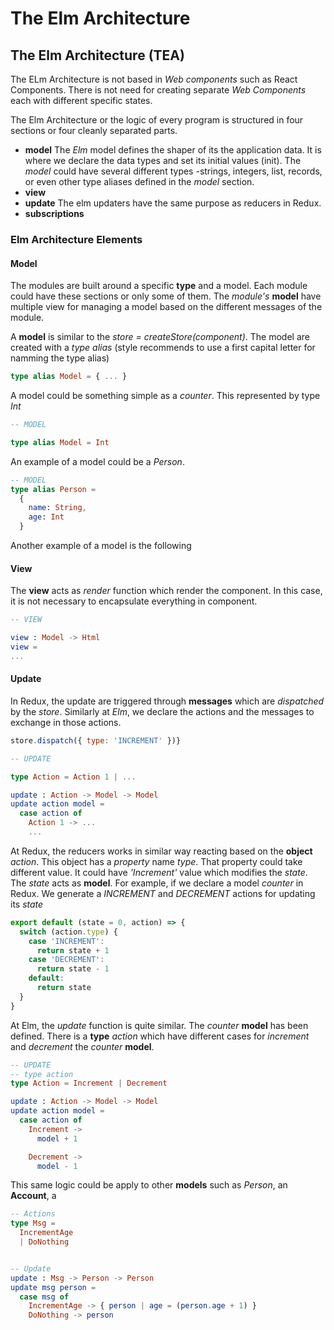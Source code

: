 # The Elm Architecture

## The Elm Architecture (TEA)

The ELm Architecture is not based in *Web components* such as React Components. There is not need for creating separate *Web Components* each with different specific states.

The Elm Architecture or the logic of every program is structured in four sections or four cleanly separated parts.

* **model** The *Elm* model defines the shaper of its the application data. It is where we declare the data types and set its initial values (init). The *model* could have several different types -strings, integers, list, records, or even other type aliases defined in the *model* section.
* **view**
* **update** The elm updaters have the same purpose as reducers in Redux.
* **subscriptions**

### Elm Architecture Elements

#### Model

The modules are built around a specific **type** and a model. Each module could have these sections or only some of them. The *module's* **model** have multiple view for managing a model based on the different messages of the module.

A **model** is similar to the *store = createStore(component)*. The model are created with a *type alias* (style recommends to use a first capital letter for namming the type alias)

```elm
type alias Model = { ... }
```

A model could be something simple as a *counter*. This represented by type *Int*

```elm
-- MODEL

type alias Model = Int
```

An example of a model could be a *Person*.

```elm
-- MODEL
type alias Person =
  {
    name: String,
    age: Int
  }
```

Another example of a model is the following

#### View

The **view** acts as *render* function which render the component. In this case, it is not necessary to encapsulate everything in component.

```elm
-- VIEW

view : Model -> Html
view =
...
```

#### Update

In Redux, the update are triggered through **messages** which are *dispatched* by the *store*. Similarly at *Elm*, we declare the actions and the messages to exchange in those actions.

```javascript
store.dispatch({ type: 'INCREMENT' })}
```

```elm
-- UPDATE

type Action = Action 1 | ...

update : Action -> Model -> Model
update action model =
  case action of
    Action 1 -> ...
    ...
```

At Redux, the reducers works in similar way reacting based on the **object** *action*. This object has a *property* name *type*. That property could take different value. It could have *'Increment'* value which modifies the *state*. The *state* acts as **model**. For example, if we declare a model *counter* in Redux. We generate a *INCREMENT* and *DECREMENT* actions for updating its *state*

```javascript
export default (state = 0, action) => {
  switch (action.type) {
    case 'INCREMENT':
      return state + 1
    case 'DECREMENT':
      return state - 1
    default:
      return state
  }
}
```

At Elm, the *update* function is quite similar. The *counter* **model** has been defined. There is a **type** *action* which have different cases for *increment* and *decrement* the *counter* **model**.

```elm
-- UPDATE
-- type action
type Action = Increment | Decrement

update : Action -> Model -> Model
update action model =
  case action of
    Increment ->
      model + 1

    Decrement ->
      model - 1
```

This same logic could be apply to other **models** such as *Person*, an **Account**, a

```elm
-- Actions
type Msg =
  IncrementAge
  | DoNothing


-- Update
update : Msg -> Person -> Person
update msg person =
  case msg of
    IncrementAge -> { person | age = (person.age + 1) }
    DoNothing -> person
```